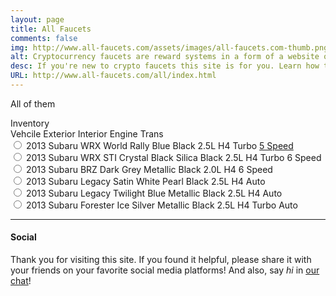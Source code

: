 ```yaml
---
layout: page
title: All Faucets
comments: false
img: http://www.all-faucets.com/assets/images/all-faucets.com-thumb.png
alt: Cryptocurrency faucets are reward systems in a form of a website or an app that dispense free coins.
desc: If you're new to crypto faucets this site is for you. Learn how to maximize the value of your time and effort while claiming from free bitcoin faucet sites.
URL: http://www.all-faucets.com/all/index.html
---
```

<link rel="stylesheet" href="http://www.all-faucets.com/all/css/style.css">

All of them

  <div class="caption">Inventory</div>
<div id="table">
	<div class="header-row row">
    <span class="cell primary">Vehcile</span>
    <span class="cell">Exterior</span>
     <span class="cell">Interior</span>
    <span class="cell">Engine</span>
    <span class="cell">Trans</span>
  </div>
  <div class="row">
	<input type="radio" name="expand">
    <span class="cell primary" data-label="Vehicle">2013 Subaru WRX</span>
    <span class="cell" data-label="Exterior">World Rally Blue</span>
     <span class="cell" data-label="Interior">Black</span>
     <span class="cell" data-label="Engine">2.5L H4 Turbo</span>
    <span class="cell" data-label="Trans"><a href="">5 Speed</a></span>
  </div>
  <div class="row">
	<input type="radio" name="expand">
    <span class="cell primary" data-label="Vehicle">2013 Subaru WRX STI</span>
    <span class="cell" data-label="Exterior">Crystal Black Silica</span>
     <span class="cell" data-label="Interior">Black</span>
     <span class="cell" data-label="Engine">2.5L H4 Turbo</span>
     <span class="cell" data-label="Trans">6 Speed</span>
  </div>
  <div class="row">
	<input type="radio" name="expand">
    <span class="cell primary" data-label="Vehicle">2013 Subaru BRZ</span>
    <span class="cell" data-label="Exterior">Dark Grey Metallic</span>
     <span class="cell" data-label="Interior">Black</span>
     <span class="cell" data-label="Engine">2.0L H4</span>
     <span class="cell" data-label="Trans">6 Speed</span>
  </div>
  <div class="row">
	<input type="radio" name="expand">
    <span class="cell primary" data-label="Vehicle">2013 Subaru Legacy</span>
    <span class="cell" data-label="Exterior">Satin White Pearl</span>
     <span class="cell" data-label="Interior">Black</span>
     <span class="cell" data-label="Engine">2.5L H4</span>
     <span class="cell" data-label="Trans">Auto</span>
  </div>
  <div class="row">
	<input type="radio" name="expand">
    <span class="cell primary" data-label="Vehicle">2013 Subaru Legacy</span>
    <span class="cell" data-label="Exterior">Twilight Blue Metallic</span>
     <span class="cell" data-label="Interior">Black</span>
     <span class="cell" data-label="Engine">2.5L H4</span>
     <span class="cell" data-label="Trans">Auto</span>
  </div>
  <div class="row">
	<input type="radio" name="expand">
    <span class="cell primary" data-label="Vehicle">2013 Subaru Forester</span>
    <span class="cell" data-label="Exterior">Ice Silver Metallic</span>
     <span class="cell" data-label="Interior">Black</span>
     <span class="cell" data-label="Engine">2.5L H4 Turbo</span>
     <span class="cell" data-label="Trans">Auto</span>
  </div>
</div>


---
#### Social

Thank you for visiting this site. If you found it helpful, please share it with your friends on your favorite social media platforms! And also, say <i>hi</i> in <a href="chat.html">our chat</a>!

